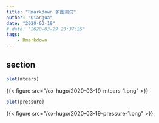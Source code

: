 ```yaml
---
title: "Rmarkdown 多图测试"
author: "Qiangua"
date: "2020-03-19"
# date: "2020-03-29 23:37:25"
tags:
    - Rmarkdown
---
```



## section





```r
plot(mtcars)
```

{{< figure src="/ox-hugo/2020-03-19-mtcars-1.png" >}}


```r
plot(pressure)
```

{{< figure src="/ox-hugo/2020-03-19-pressure-1.png" >}}


